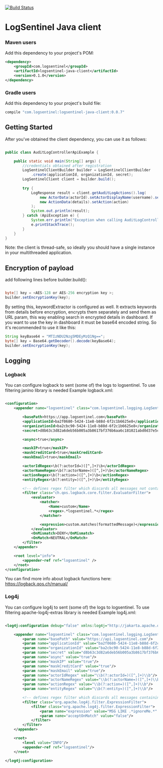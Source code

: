 [![Build Status](https://travis-ci.org/LogSentinel/logsentinel-java-client.svg?branch=master)](https://travis-ci.org/LogSentinel/logsentinel-java-client)

# LogSentinel Java client

### Maven users

Add this dependency to your project's POM:

```xml
<dependency>
    <groupId>com.logsentinel</groupId>
    <artifactId>logsentinel-java-client</artifactId>
    <version>0.1.0</version>
</dependency>
```

### Gradle users

Add this dependency to your project's build file:

```groovy
compile "com.logsentinel:logsentinel-java-client:0.0.7"
```

## Getting Started

After you've obtained the client dependency, you can use it as follows:

```java

public class AuditLogControllerApiExample {

    public static void main(String[] args) {
        //credentials obtained after registration
        LogSentinelClientBuilder builder = LogSentinelClientBuilder
            .create(applicationId, organizationId, secret);
        LogSentinelClient client = builder.build();
        
        try {
            LogResponse result = client.getAuditLogActions().log(
                new ActorData(actorId).setActorDisplayName(username).setActorRoles(roles), 
                new ActionData(details).setAction(action)
            );
            System.out.println(result);
        } catch (ApiException e) {
            System.err.println("Exception when calling AuditLogControllerApi#logAuthAction");
            e.printStackTrace();
        }
    }
}

```

Note: the client is thread-safe, so ideally you should have a single instance in your multithreaded application.

## Encryption of payload
add following lines before builder.build():

```java

byte[] key = <AES-128 or AES-256 encryption key >;
builder.setEncryptionKey(key);

```
By setting this, keywordExtractor is configured as well. It extracts keywords from details before encryption, encrypts them
separately and send them as URL param, this way enabling search in encrypted details in dashboard.
If you want to use the key in dashboard it must be base64 encoded string. So it's recommended to use it like this:

```java
String keyBase64 = "MTIzNDU2Nzg5MDEyMzQ1Ng==";
byte[] key = Base64.getDecoder().decode(keyBase64);
builder.setEncryptionKey(key);

```

## Logging

### Logback

You can configure logback to sent (some of) the logs to logsentinel.
To use filtering janino library is needed
Example logback.xml:
```xml

<configuration>
    <appender name="logsentinel" class="com.logsentinel.logging.LogSentinelLogbackAppender">

        <basePath>https://app.logsentinel.com</basePath>
        <applicationId>ba2f0680-5424-11e8-b88d-6f2c1b6625e8</applicationId>
        <organizationId>ba2cbc90-5424-11e8-b88d-6f2c1b6625e8</organizationId>
        <secret>d8b63c3d82a6deb56b005a3b8617bf376b6aa6c181021abd0d37e5c5ac9911a1</secret>

        <async>true</async>

        <maskIP>true</maskIP>
        <maskCreditCard>true</maskCreditCard>
        <maskEmail>true</maskEmail>

        <actorIdRegex>\b(?:actorId=)([^,]+)\b</actorIdRegex>
        <actorNameRegex>\b(?:actorName=)([^,]+)\b</actorNameRegex>
        <actionRegex>\b(?:action=)([^,]+)\b</actionRegex>
        <entityRegex>\b(?:entity=)([^,]+)\b</entityRegex>

        <!-- defines regex filter which discards all messages not containing 'logsentinel'-->
        <filter class="ch.qos.logback.core.filter.EvaluatorFilter">
            <evaluator>
                <matcher>
                    <Name>custom</Name>
                    <regex>.*logsentinel.*</regex>
                </matcher>

                <expression>custom.matches(formattedMessage)</expression>
            </evaluator>
            <OnMismatch>DENY</OnMismatch>
            <OnMatch>NEUTRAL</OnMatch>
        </filter>
    </appender>

    <root level="info">
        <appender-ref ref="logsentinel" />
    </root>
</configuration>
```

You can find more info about logback functions here: https://logback.qos.ch/manual/

### Log4j

You can configure log4j to sent (some of) the logs to logsentinel.
To use filtering apache-log4j-extras library is needed
Example log4j.xml:
```xml

<log4j:configuration debug="false" xmlns:log4j="http://jakarta.apache.org/log4j/">

    <appender name="logsentinel" class="com.logsentinel.logging.LogSentinelLog4jAppender">
        <param name="basePath" value="https://api.logsentinel.com"/>
        <param name="applicationId" value="ba2f0680-5424-11e8-b88d-6f2c1b6625e8"/>
        <param name="organizationId" value="ba2cbc90-5424-11e8-b88d-6f2c1b6625e8"/>
        <param name="secret" value="d8b63c3d82a6deb56b005a3b8617bf376b6aa6c181021abd0d37e5c5ac9911a1"/>
        <param name="async" value="true"/>
        <param name="maskIP" value="true"/>
        <param name="maskCreditCard" value="true"/>
        <param name="maskEmail" value="true"/>
        <param name="actorIdRegex" value="\\b(?:actorId=)([^,]+)\\b"/>
        <param name="actorNameRegex" value="\\b(?:actorName=)([^,]+)\\b"/>
        <param name="actionRegex" value="\\b(?:action=)([^,]+)\\b"/>
        <param name="entityRegex" value="\\b(?:entity=)([^,]+)\\b"/>

        <!-- defines regex filter which discards all messages containing 'ignoreMe'-->
        <filter class="org.apache.log4j.filter.ExpressionFilter">
            <filter class="org.apache.log4j.filter.ExpressionFilter">
                <param name="expression" value="MSG LIKE .*ignoreMe.*" />
                <param name="acceptOnMatch" value="false"/>
            </filter>
        </filter>
    </appender>

    <root>
        <level value="INFO"/>
        <appender-ref ref="logsentinel"/>
    </root>

</log4j:configuration>
```
